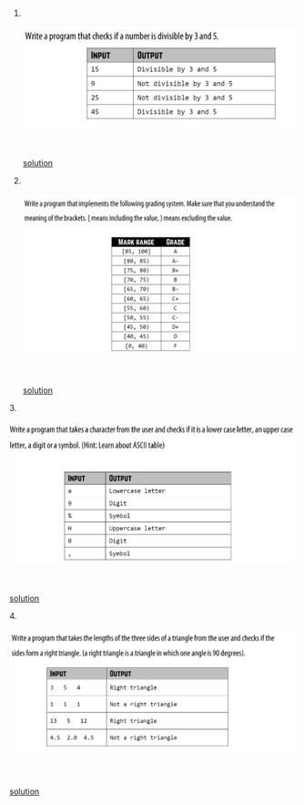 1. </br></br>
![problem](https://github.com/Nakib00/problem_of_c--_course/blob/main/03.if%20else%20switch%20case/1.PNG)
</br></br></br></br>
[solution](https://github.com/Nakib00/problem_of_c--_course/blob/main/03.if%20else%20switch%20case/01.cpp)


2. </br></br>
![problem](https://github.com/Nakib00/problem_of_c--_course/blob/main/03.if%20else%20switch%20case/2.PNG)
</br></br></br></br>
[solution](https://github.com/Nakib00/problem_of_c--_course/blob/main/03.if%20else%20switch%20case/02.cpp)

3.</br></br>
 ![problem](https://github.com/Nakib00/problem_of_c--_course/blob/main/03.if%20else%20switch%20case/3.PNG)
</br></br></br></br>
[solution](https://github.com/Nakib00/problem_of_c--_course/blob/main/03.if%20else%20switch%20case/03.cpp)

4.</br></br>
 ![problem](https://github.com/Nakib00/problem_of_c--_course/blob/main/03.if%20else%20switch%20case/4.PNG)
</br></br></br></br>
[solution](https://github.com/Nakib00/problem_of_c--_course/blob/main/03.if%20else%20switch%20case/04.cpp)
